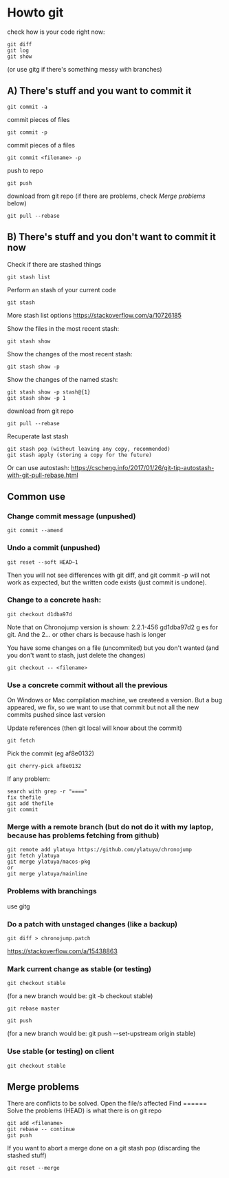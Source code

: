 # Howto git

check how is your code right now:

    git diff
    git log
    git show

(or use gitg if there's something messy with branches)

## A) There's stuff and you want to commit it

    git commit -a

commit pieces of files

    git commit -p

commit pieces of a files

    git commit <filename> -p

push to repo

    git push

download from git repo (if there are problems, check *Merge problems* below)

    git pull --rebase

## B) There's stuff and you don't want to commit it now

Check if there are stashed things

    git stash list

Perform an stash of your current code

    git stash

More stash list options https://stackoverflow.com/a/10726185

Show the files in the most recent stash:

    git stash show

Show the changes of the most recent stash:

    git stash show -p

Show the changes of the named stash:

    git stash show -p stash@{1}
    git stash show -p 1



download from git repo

    git pull --rebase

Recuperate last stash

    git stash pop (without leaving any copy, recommended)
    git stash apply (storing a copy for the future)

Or can use autostash:
https://cscheng.info/2017/01/26/git-tip-autostash-with-git-pull-rebase.html


## Common use

### Change commit message (unpushed)

    git commit --amend

### Undo a commit (unpushed)

    git reset --soft HEAD~1

Then you will not see differences with git diff, and git commit -p will not work as expected, but the written code exists (just commit is undone).

### Change to a concrete hash:

    git checkout d1dba97d

Note that on Chronojump version is shown: 2.2.1-456 gd1dba97d2
g es for git. And the 2... or other chars is because hash is longer

You have some changes on a file (uncommited) but you don't wanted (and you don't want to stash, just delete the changes)

    git checkout -- <filename>

### Use a concrete commit without all the previous

On Windows or Mac compilation machine, we createed a version. But a bug appeared, we fix, so we want to use that commit but not all the new commits pushed since last version

Update references (then git local will know about the commit)

    git fetch

Pick the commit (eg af8e0132)

    git cherry-pick af8e0132

If any problem:

    search with grep -r "===="
    fix thefile
    git add thefile
    git commit

### Merge with a remote branch (but do not do it with my laptop, because has problems fetching from github)

    git remote add ylatuya https://github.com/ylatuya/chronojump
    git fetch ylatuya
    git merge ylatuya/macos-pkg
    or
    git merge ylatuya/mainline


### Problems with branchings

use gitg


### Do a patch with unstaged changes (like a backup)

    git diff > chronojump.patch
https://stackoverflow.com/a/15438863


### Mark current change as stable (or testing)

    git checkout stable

(for a new branch would be: git -b checkout stable)

    git rebase master

    git push

(for a new branch would be: git push --set-upstream origin stable)


### Use stable (or testing) on client

    git checkout stable


## Merge problems

There are conflicts to be solved.
Open the file/s affected
Find ======     Solve the problems (HEAD) is what there is on git repo

    git add <filename>
    git rebase -- continue
    git push

If you want to abort a merge done on a git stash pop (discarding the stashed stuff)

	git reset --merge
